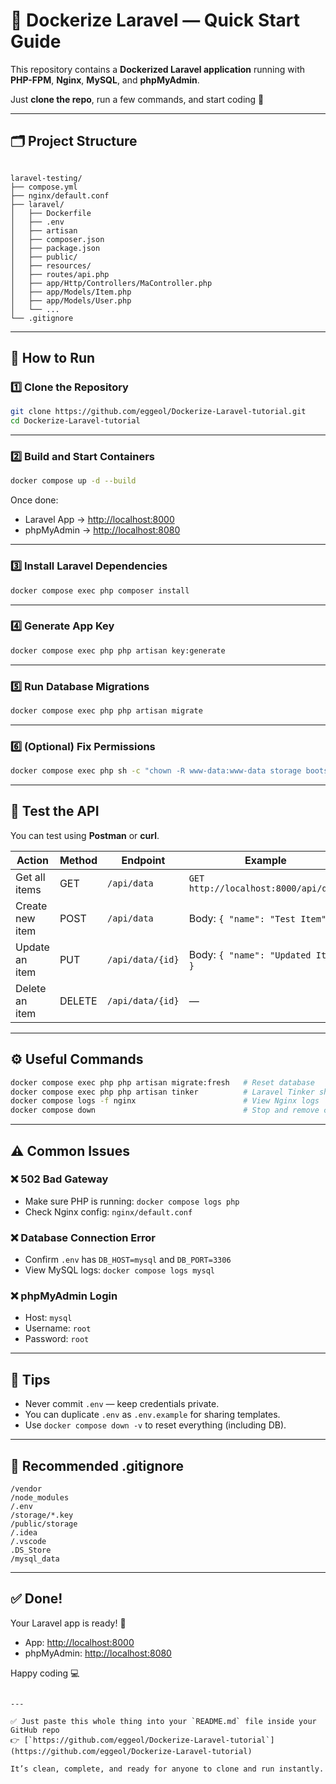 # 🐳 Dockerize Laravel — Quick Start Guide

This repository contains a **Dockerized Laravel application** running with **PHP-FPM**, **Nginx**, **MySQL**, and **phpMyAdmin**.

Just **clone the repo**, run a few commands, and start coding 🚀

---

## 🗂 Project Structure

```

laravel-testing/
├── compose.yml
├── nginx/default.conf
├── laravel/
│   ├── Dockerfile
│   ├── .env
│   ├── artisan
│   ├── composer.json
│   ├── package.json
│   ├── public/
│   ├── resources/
│   ├── routes/api.php
│   ├── app/Http/Controllers/MaController.php
│   ├── app/Models/Item.php
│   ├── app/Models/User.php
│   └── ...
└── .gitignore

````

---

## 🚀 How to Run

### 1️⃣ Clone the Repository
```bash
git clone https://github.com/eggeol/Dockerize-Laravel-tutorial.git
cd Dockerize-Laravel-tutorial
````

---

### 2️⃣ Build and Start Containers

```bash
docker compose up -d --build
```

Once done:

* Laravel App → [http://localhost:8000](http://localhost:8000)
* phpMyAdmin → [http://localhost:8080](http://localhost:8080)

---

### 3️⃣ Install Laravel Dependencies

```bash
docker compose exec php composer install
```

---

### 4️⃣ Generate App Key

```bash
docker compose exec php php artisan key:generate
```

---

### 5️⃣ Run Database Migrations

```bash
docker compose exec php php artisan migrate
```

---

### 6️⃣ (Optional) Fix Permissions

```bash
docker compose exec php sh -c "chown -R www-data:www-data storage bootstrap/cache && chmod -R 775 storage bootstrap/cache"
```

---

## 🧪 Test the API

You can test using **Postman** or **curl**.

| Action          | Method | Endpoint         | Example                              |
| --------------- | ------ | ---------------- | ------------------------------------ |
| Get all items   | GET    | `/api/data`      | `GET http://localhost:8000/api/data` |
| Create new item | POST   | `/api/data`      | Body: `{ "name": "Test Item" }`      |
| Update an item  | PUT    | `/api/data/{id}` | Body: `{ "name": "Updated Item" }`   |
| Delete an item  | DELETE | `/api/data/{id}` | —                                    |

---

## ⚙️ Useful Commands

```bash
docker compose exec php php artisan migrate:fresh   # Reset database
docker compose exec php php artisan tinker          # Laravel Tinker shell
docker compose logs -f nginx                        # View Nginx logs
docker compose down                                 # Stop and remove containers
```

---

## ⚠️ Common Issues

### ❌ 502 Bad Gateway

* Make sure PHP is running: `docker compose logs php`
* Check Nginx config: `nginx/default.conf`

### ❌ Database Connection Error

* Confirm `.env` has `DB_HOST=mysql` and `DB_PORT=3306`
* View MySQL logs: `docker compose logs mysql`

### ❌ phpMyAdmin Login

* Host: `mysql`
* Username: `root`
* Password: `root`

---

## 🧠 Tips

* Never commit `.env` — keep credentials private.
* You can duplicate `.env` as `.env.example` for sharing templates.
* Use `docker compose down -v` to reset everything (including DB).

---

## 📄 Recommended .gitignore

```
/vendor
/node_modules
/.env
/storage/*.key
/public/storage
/.idea
/.vscode
.DS_Store
/mysql_data
```

---

## ✅ Done!

Your Laravel app is ready! 🎉

* App: [http://localhost:8000](http://localhost:8000)
* phpMyAdmin: [http://localhost:8080](http://localhost:8080)

Happy coding 💻

```

---

✅ Just paste this whole thing into your `README.md` file inside your GitHub repo  
👉 [`https://github.com/eggeol/Dockerize-Laravel-tutorial`](https://github.com/eggeol/Dockerize-Laravel-tutorial)  

It’s clean, complete, and ready for anyone to clone and run instantly.
```
